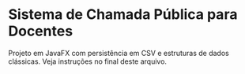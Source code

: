 # Sistema de Chamada Pública para Docentes

Projeto em JavaFX com persistência em CSV e estruturas de dados clássicas.
Veja instruções no final deste arquivo.
